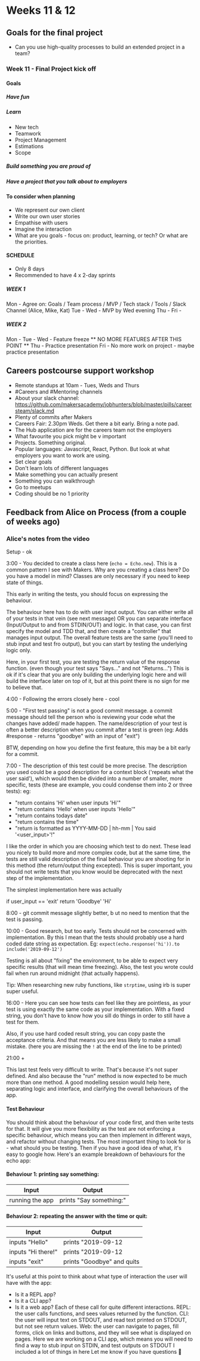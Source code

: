 # Weeks 11 & 12

## Goals for the final project
* Can you use high-quality processes to build an extended project in a team?

### Week 11 - Final Project kick off
#### Goals

##### Have fun

##### Learn
* New tech
* Teamwork
* Project Management
* Estimations
* Scope

##### Build something you are proud of

##### Have a project that you talk about to employers


#### To consider when planning
* We represent our own client
* Write our own user stories
* Empathise with users 
* Imagine the interaction
* What are you goals - focus on: product, learning, or tech? Or what are the priorities.

#### SCHEDULE
* Only 8 days
* Recommended to have 4 x 2-day sprints

##### WEEK 1
Mon - Agree on: Goals / Team process / MVP / Tech stack / Tools / Slack Channel (Alice, Mike, Kat)
Tue -
Wed - MVP by Wed evening
Thu -
Fri -
##### WEEK 2
Mon - 
Tue - 
Wed - Feature freeze ** NO MORE FEATURES AFTER THIS POINT ** 
Thu - Practice presentation
Fri - No more work on project - maybe practice presentation

## Careers postcourse support workshop
- Remote standups at 10am - Tues, Weds and Thurs
- #Careers and #Mentoring channels
- About your slack channel: https://github.com/makersacademy/jobhunters/blob/master/pills/careersteam/slack.md
- Plenty of commits after Makers
- Careers Fair: 2.30pm Weds. Get there a bit early. Bring a note pad. 
- The Hub application are for the careers team not the employers
- What favourite you pick might be v important
- Projects. Something original. 
- Popular languages: Javascript, React, Python. But look at what employers you want to work are using. 
- Set clear goals
- Don't learn lots of different languages 
- Make something you can actually present
- Something you can walkthrough
- Go to meetups
- Coding should be no 1 priority

## Feedback from Alice on Process (from a couple of weeks ago)
### Alice's notes from the video
Setup  - ok

3:00 - You decided to create a class here (`echo = Echo.new`). This is a common pattern I see with Makers. Why are you creating a class here? Do you have a model in mind? Classes are only necessary if you need to keep state of things.

This early in writing the tests, you should focus on expressing the behaviour.

The behaviour here has to do with user input output. You can either write all of your tests in that vein (see next message) OR you can separate interface (Input/Output to and from STDIN/OUT) and logic. In that case, you can first specify the model and TDD that, and then create a "controller" that manages input output. The overall feature tests are the same (you'll need to stub input and test fro output), but you can start by testing the underlying logic only.

Here, in your first test, you are testing the return value of the response function. (even though your test says "Says..." and not "Returns...")
This is ok if it's clear that you are only building the underlying logic here and will build the interface later on top of it, but at this point there is no sign for me to believe that.

4:00 - Following the errors closely here - cool

5:00 - "First test passing" is not a good commit message. a commit message should tell the person who is reviewing your code what the changes have added/ made happen.
The name/description of your test is often a better description when you commit after a test is green (eg: Adds #response - returns "goodbye" with an input of "exit")

BTW, depending on how you define the first feature, this may be a bit early for a commit.

7:00 - The description of this test could be more precise. The description you used could be a good description for a context block ('repeats what the user said'), which would then be divided into a number of smaller, more specific, tests (these are example, you could condense them into 2 or three tests):
eg:
- "return contains 'Hi' when user inputs 'Hi'"
- "return contains 'Hello' when user inputs 'Hello'"
- "return contains todays date"
- "return contains the time"
- "return is formatted as YYYY-MM-DD | hh-mm | You said '<user_input>'!"


I like the order in which you are choosing which test to do next. These lead you nicely to build more and more complex code, but at the same time, the tests are still valid description of the final behaviour you are shooting for in this method (the return/output thing excepted). This is super important, you should not write tests that you know would be deprecated with the next step of the implementation.

The simplest implementation here was actually

if user_input == 'exit' return 'Goodbye'
'Hi'

8:00 - git commit message slightly better, b ut no need to mention that the test is passing.

10:00 - Good research, but too early. Tests should not be concerned with implementation. By this I mean that the tests should probably use a hard coded date string as expectation. Eg: `expect(echo.response('hi')).to include('2019-09-12')`

Testing is all about "fixing" the environment, to be able to expect very specific results (that will mean time freezing). Also, the test you wrote could fail when run around midnight (that actually happens).


Tip: When researching new ruby functions, like `strptime`, using irb is super super useful. 

16:00 - Here you can see how tests can feel like they are pointless, as your test is using exactly the same code as your implementation.
With a fixed string, you don't have to know how you sill do things in order to still have a test for them.

Also, if you use hard coded result string, you can copy paste the acceptance criteria. And that means you are less likely to make a small mistake. (here you are missing the `!` at the end of the line to be printed)

21:00 +

This last test feels very difficult to write. That's because it's not super defined. And also because the "run" method is now expected to be much more than one method. A good modelling session would help here, separating logic and interface, and clarifying the overall behaviours of the app.

#### Test Behaviour
You should think about the behaviour of your code first, and then write tests for that. It will give you more flexibility as the test are not enforcing a specific behaviour, which means you can then implement in different ways, and refactor without changing tests.
The most important thing to look for is - what should you be testing. Then if you have a good idea of what, it's easy to google how.
Here's an example breakdown of behaviours for the echo app:
####  Behaviour 1: printing say something:
| Input           | Output                  |
|-----------------|-------------------------|
| running the app | prints "Say something:" |
#### Behaviour 2: repeating the answer with the time or quit:
| Input              | Output                   |
|--------------------|--------------------------|
| inputs "Hello"     | prints "2019-09-12 | 16:34 | You said: 'Hello'!" |
| inputs "Hi there!" | prints "2019-09-12 | 16:34 | You said: 'Hi there!'!" |
| inputs "exit"      | prints "Goodbye" and quits |
It's useful at this point to think about what type of interaction the user will have with the app:
* Is it a REPL app?
* Is it a CLI app?
* Is it a web app?
Each of these call for quite different interactions.
REPL:  the user calls functions, and sees values returned by the function.
CLI: the user will input text on STDOUT, and read text printed on STDOUT, but not see return values.
Web: the user can navigate to pages, fill forms, click on links and buttons, and they will see what is displayed on pages.
Here we are working on a CLI app, which means you will need to find a way to stub input on STDIN, and test outputs on STDOUT
I included a lot of things in here
Let me know if you have questions :slightly_smiling_face:
